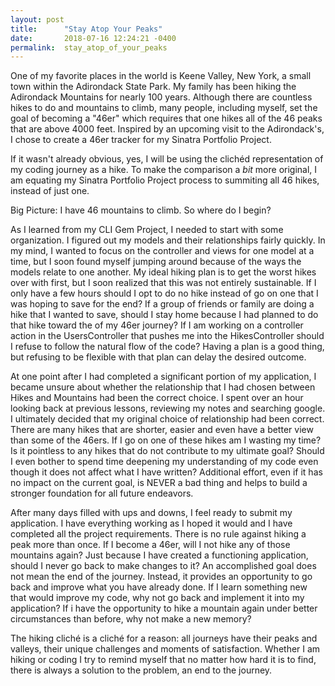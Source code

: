 ```yaml
---
layout: post
title:      "Stay Atop Your Peaks"
date:       2018-07-16 12:24:21 -0400
permalink:  stay_atop_of_your_peaks
---
```



One of my favorite places in the world is Keene Valley, New York, a small town within the Adirondack State Park.  My family has been hiking the Adirondack Mountains for nearly 100 years.  Although there are countless hikes to do and mountains to climb, many people, including myself, set the goal of becoming a "46er" which requires that one hikes all of the 46 peaks that are above 4000 feet.  Inspired by an upcoming visit to the Adirondack's, I chose to create a 46er tracker for my Sinatra Portfolio Project.

If it wasn't already obvious, yes, I will be using the clichéd representation of my coding journey as a hike.  To make the comparison a *bit* more original, I am equating my Sinatra Portfolio Project process to summiting all 46 hikes, instead of just one. 

Big Picture: I have 46 mountains to climb. So where do I begin?

As I learned from my CLI Gem Project, I needed to start with some organization.  I figured out my models and their relationships fairly quickly.  In my mind, I wanted to focus on the controller and views for one model at a time, but I soon found myself jumping around because of the ways the models relate to one another.  My ideal hiking plan is to get the worst hikes over with first, but I soon realized that this was not entirely sustainable.  If I only have a few hours should I opt to do no hike instead of go on one that I was hoping to save for the end?  If a group of friends or family are doing a hike that I wanted to save, should I stay home because I had planned to do that hike toward the of my 46er journey? If I am working on a controller action in the UsersController that pushes me into the HikesController should I refuse to follow the natural flow of the code?  Having a plan is a good thing, but refusing to be flexible with that plan can delay the desired outcome.  

At one point after I had completed a significant portion of my application, I became unsure about whether the relationship that I had chosen between Hikes and Mountains had been the correct choice.  I spent over an hour looking back at previous lessons, reviewing my notes and searching google.  I ultimately decided that my original choice of relationship had been correct.  There are many hikes that are shorter, easier and even have a better view than some of the 46ers.  If I go on one of these hikes am I wasting my time?  Is it pointless to any hikes that do not contribute to my ultimate goal?  Should I even bother to spend time deepening my understanding of my code even though it does not affect what I have written?  Additional effort, even if it has no impact on the current goal, is NEVER a bad thing and helps to build a stronger foundation for all future endeavors. 

After many days filled with ups and downs, I feel ready to submit my application.  I have everything working as I hoped it would and I have completed all the project requirements.  There is no rule against hiking a peak more than once.  If I become a 46er, will I not hike any of those mountains again? Just because I have created a functioning application, should I never go back to make changes to it?  An accomplished goal does not mean the end of the journey.  Instead, it provides an opportunity to go back and improve what you have already done.  If I learn something new that would improve my code, why not go back and implement it into my application?  If i have the opportunity to hike a mountain again under better circumstances than before, why not make a new memory?

The hiking cliché is a cliché for a reason: all journeys have their peaks and valleys, their unique challenges and moments of satisfaction.  Whether I am hiking or coding I try to remind myself that no matter how hard it is to find, there is always a solution to the problem, an end to the journey.  


